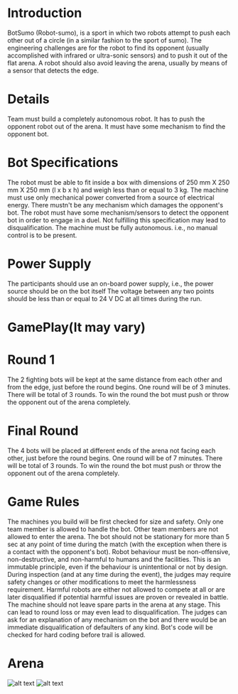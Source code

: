 # Introduction
  BotSumo (Robot-sumo), is a sport in which two robots attempt to push each other out of a
  circle (in a similar fashion to the sport of sumo). The engineering challenges are for the
  robot to find its opponent (usually accomplished with infrared or ultra-sonic sensors) and to
  push it out of the flat arena. A robot should also avoid leaving the arena, usually by means
  of a sensor that detects the edge.

# Details
  Team must build a completely autonomous robot. It has to push the opponent robot out of
  the arena. It must have some mechanism to find the opponent bot.

# Bot Specifications
  The robot must be able to fit inside a box with dimensions of 250 mm X 250 mm X 250 mm
  (l x b x h) and weigh less than or equal to 3 kg.
  The machine must use only mechanical power converted from a source of electrical energy.
  There mustn't be any mechanism which damages the opponent's bot.
  The robot must have some mechanism/sensors to detect the opponent bot in order to
  engage in a duel. Not fulfilling this specification may lead to disqualification.
  The machine must be fully autonomous. i.e., no manual control is to be present.

# Power Supply
  The participants should use an on-board power supply, i.e., the power source should be on
  the bot itself
  The voltage between any two points should be less than or equal to 24 V DC at all times
  during the run.

# GamePlay(It may vary)

   # Round 1
  The 2 fighting bots will be kept at the same distance from each other and from the edge,
  just before the round begins.
  One round will be of 3 minutes.
  There will be total of 3 rounds.
  To win the round the bot must push or throw the opponent out of the arena completely.

  # Final Round
  The 4 bots will be placed at different ends of the arena not facing each other, just before the
  round begins.
  One round will be of 7 minutes.
  There will be total of 3 rounds.
  To win the round the bot must push or throw the opponent out of the arena completely.


# Game Rules
  The machines you build will be first checked for size and safety.
  Only one team member is allowed to handle the bot. Other team members are not allowed
  to enter the arena.
  The bot should not be stationary for more than 5 sec at any point of time during the match
  (with the exception when there is a contact with the opponent's bot).
  Robot behaviour must be non-offensive, non-destructive, and non-harmful to humans and
  the facilities. This is an immutable principle, even if the behaviour is unintentional or not by
  design.
  During inspection (and at any time during the event), the judges may require safety changes
  or other modifications to meet the harmlessness requirement. Harmful robots are either
  not allowed to compete at all or are later disqualified if potential harmful issues are proven
  or revealed in battle.
  The machine should not leave spare parts in the arena at any stage. This can lead to round
  loss or may even lead to disqualification.
  The judges can ask for an explanation of any mechanism on the bot and there would be an
  immediate disqualification of defaulters of any kind.
  Bot's code will be checked for hard coding before trail is allowed.

# Arena

![alt text](https://mail.google.com/mail/u/0/?ui=2&ik=064788fbe5&view=att&th=158e90faab6288c7&attid=0.2&disp=safe&realattid=f_iwjaphio1&zw)
![alt text](https://mail.google.com/mail/u/0/?ui=2&ik=064788fbe5&view=att&th=158e90faab6288c7&attid=0.3&disp=safe&realattid=f_iwjaphiw2&zw)

